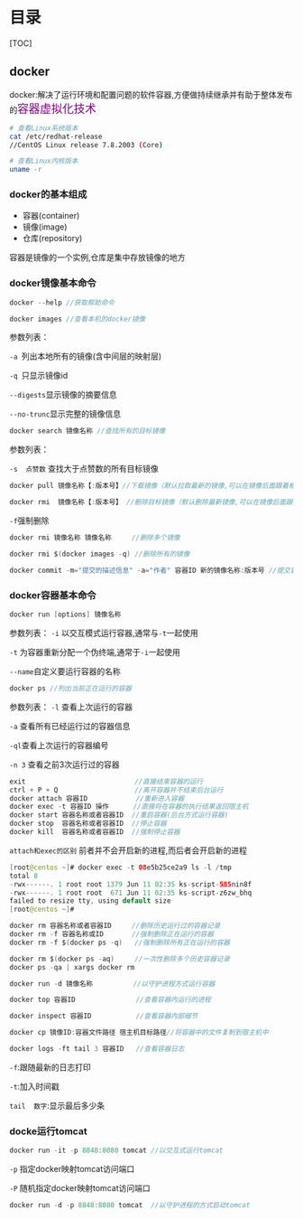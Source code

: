 # 目录

[TOC]

## docker

docker:解决了运行环境和配置问题的软件容器,方便做持续继承并有助于整体发布的<font style="color:purple;font-size:20px">容器虚拟化技术</font>

```bash
# 查看Linux系统版本
cat /etc/redhat-release
//CentOS Linux release 7.8.2003 (Core)
```

```bash
# 查看Linux内核版本
uname -r
```

### docker的基本组成

- 容器(container)
- 镜像(image)
- 仓库(repository)

容器是镜像的一个实例,仓库是集中存放镜像的地方

### docker镜像基本命令

```java
docker --help //获取帮助命令
```

```java
docker images //查看本机的docker镜像
```

参数列表：

`-a `列出本地所有的镜像(含中间层的映射层)

`-q `只显示镜像id

`--digests`显示镜像的摘要信息

`--no-trunc`显示完整的镜像信息

```java
docker search 镜像名称 //查找所有的目标镜像
```

参数列表：

`-s  点赞数` 查找大于点赞数的所有目标镜像

```java
docker pull 镜像名称【:版本号】//下载镜像（默认拉取最新的镜像,可以在镜像后面跟着相应的版本号下载对应的版本）
```

```java
docker rmi  镜像名称【:版本号】 //删除目标镜像（默认删除最新镜像,可以在镜像后面跟着相应的版本号删除对应的版本）
```

`-f`强制删除

```java
docker rmi 镜像名称 镜像名称     //删除多个镜像
```

```java
docker rmi $(docker images -q) //删除所有的镜像
```

```java
docker commit -m="提交的描述信息" -a="作者" 容器ID 新的镜像名称:版本号 //提交容器使之成为一个新的镜像
```

### docker容器基本命令

```java
docker run [options] 镜像名称
```

参数列表：
`-i` 以交互模式运行容器,通常与`-t`一起使用

`-t` 为容器重新分配一个伪终端,通常于`-i`一起使用

`--name`自定义要运行容器的名称

```java
docker ps //列出当前正在运行的容器
```

参数列表：
`-l` 查看上次运行的容器

`-a` 查看所有已经运行过的容器信息

`-ql`查看上次运行的容器编号

`-n 3` 查看之前3次运行过的容器

```java
exit                           //直接结束容器的运行
ctrl + P + Q                   //离开容器并不结束后台运行
docker attach 容器ID            //重新进入容器
docker exec -t 容器ID 操作      //直接将在容器的执行结果返回宿主机
docker start 容器名称或者容器ID  //重启容器(后台方式运行容器)  
docker stop  容器名称或者容器ID  //停止容器   
docker kill  容器名称或者容器ID  //强制停止容器   
```

`attach和exec的区别` 前者并不会开启新的进程,而后者会开启新的进程

```java
[root@centos ~]# docker exec -t 08e5b25ce2a9 ls -l /tmp 
total 8
-rwx------. 1 root root 1379 Jun 11 02:35 ks-script-585nin8f
-rwx------. 1 root root  671 Jun 11 02:35 ks-script-z6zw_bhq
failed to resize tty, using default size
[root@centos ~]# 
```

```java
docker rm 容器名称或者容器ID     //删除历史运行过的容器记录
docker rm -f 容器名称或ID       //强制删除正在运行的容器
docker rm -f $(docker ps -q)   //强制删除所有正在运行的容器
```

```java
docker rm $(docker ps -aq)     //一次性删除多个历史容器记录
docker ps -qa | xargs docker rm 
```

```java
docker run -d 镜像名称          //以守护进程方式运行容器
```

```java
docker top 容器ID               //查看容器内运行的进程
```

```java
docker inspect 容器ID           //查看容器内部细节
```

```java
docker cp 镜像ID:容器文件路径 宿主机目标路径//将容器中的文件复制到宿主机中
```

```java
docker logs -ft tail 3 容器ID   //查看容器日志
```

`-f`:跟随最新的日志打印

`-t`:加入时间戳

`tail  数字`:显示最后多少条

### docke运行tomcat

```java
docker run -it -p 8848:8080 tomcat //以交互式运行tomcat 
```

`-p` 指定docker映射tomcat访问端口

`-P` 随机指定docker映射tomcat访问端口

```java
docker run -d -p 8848:8080 tomcat  //以守护进程的方式启动tomcat
```

